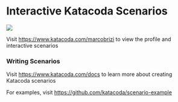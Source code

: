 # Interactive Katacoda Scenarios

[![](http://shields.katacoda.com/katacoda/marcobrizi/count.svg)](https://www.katacoda.com/marcobrizi "Get your profile on Katacoda.com")

Visit https://www.katacoda.com/marcobrizi to view the profile and interactive scenarios

### Writing Scenarios
Visit https://www.katacoda.com/docs to learn more about creating Katacoda scenarios

For examples, visit https://github.com/katacoda/scenario-example
